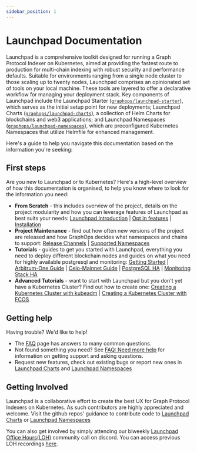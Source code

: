```yaml
---
sidebar_position: 1
---
```


# Launchpad Documentation

Launchpad is a comprehensive toolkit designed for running a Graph Protocol Indexer on Kubernetes, aimed at providing the fastest route to production for multi-chain indexing with robust security and performance defaults. Suitable for environments ranging from a single node cluster to those scaling up to twenty nodes, Launchpad comprises an opinionated set of tools on your local machine. These tools are layered to offer a declarative workflow for managing your deployment stack. Key components of Launchpad include the Launchpad Starter ([`graphops/launchpad-starter`](https://github.com/graphops/launchpad-starter)), which serves as the initial setup point for new deployments; Launchpad Charts ([`graphops/launchpad-charts`](https://github.com/graphops/launchpad-charts)), a collection of Helm Charts for blockchains and web3 applications; and Launchpad Namespaces ([`graphops/launchpad-namespaces`](https://github.com/graphops/launchpad-namespaces)), which are preconfigured Kubernetes Namespaces that utilize Helmfile for enhanced management.

Here's a guide to help you navigate this documentation based on the information you're seeking:

## First steps

Are you new to Launchpad or to Kubernetes? Here's a high-level overview of how this documentation is organised, to help you know where to look for the information you need:

* **From Scratch** - this includes overview of the project, details on the project modularity and how you can leverage features of Launchpad as best suits your needs: [Launchpad Introduction](intro) | [Opt in features](modularity) | [Installation](client-side-tooling) 
* **Project Maintenance** - find out how often new versions of the project are released and how GraphOps decides what namespaces and chains to support: [Release Channels](release-channels) | [Supported Namespaces](supported-namespaces)
* **Tutorials** - guides to get you started with Launchpad, everything you need to deploy different blockchain nodes and guides on what you need for highly available postgresql and monitoring: [Getting Started](quick-start) | [Arbitrum-One Guide](tutorials/arbitrum-archive-kubernetes-guide) | [Celo-Mainnet Guide](tutorials/celo-archive-kubernetes-guide) | [PostgreSQL HA](tutorials/postgresql_ha.md) | [Monitoring Stack HA](tutorials/monitoring-stack-with-HA.md)
* **Advanced Tutorials** - want to start with Launchpad but you don't yet have a Kubernetes Cluster? Find out how to create one: [Creating a Kubernetes Cluster with kubeadm](advanced-tutorials/kubernetes-create-cluster-with-kubeadm) | [Creating a Kubernetes Cluster with FCOS](advanced-tutorials/advanced-kubernetes.md) 

## Getting help

Having trouble? We'd like to help!

* The [FAQ](faq) page has answers to many common questions.
* Not found something you need? See [FAQ: Need more help](faq#need-more-help) for information on getting support and asking questions.
* Request new features, check out existing bugs or report new ones in [Launchpad Charts](https://github.com/graphops/launchpad-charts/issues) and [Launchpad Namespaces](https://github.com/graphops/launchpad-namespaces/issues)


## Getting Involved

Launchpad is a collaborative effort to create the best UX for Graph Protocol Indexers on Kubernetes. As such contributors are highly appreciated and welcome. Visit the github repos' guidance to contribute code to [Launchpad Charts](https://github.com/graphops/launchpad-charts/blob/main/CONTRIBUTING.md) or [Launchpad Namespaces](https://github.com/graphops/launchpad-namespaces/blob/main/CONTRIBUTING.md)

You can also get involved by simply attending our biweekly [Launchpad Office Hours(LOH)](https://discord.com/events/438038660412342282/1229824398127534130) community call on discord. You can access previous LOH recordings [here](https://www.youtube.com/watch?v=qC5KbhD3urc&list=PLpbkfkwg_V6Ceidcn06VSP9BoU0g14voq).
